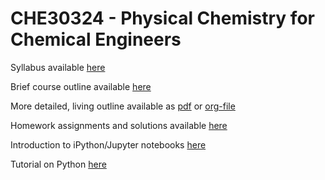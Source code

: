 # CHE30324 - Physical Chemistry for Chemical Engineers

Syllabus available [here](./syllabus_Sp17.org)

Brief course outline available [here](./lectures.org)

More detailed, living outline available as [pdf](./Outline/CHE30324-outline.pdf) or [org-file](./Outline/CHE30324-outline.org)

Homework assignments and solutions available [here](./homework.org)

Introduction to iPython/Jupyter notebooks [here](http://nbviewer.jupyter.org/github/jckantor/CBE20255/blob/master/notebooks/Getting%20Started%20with%20IPython.ipynb)

Tutorial on Python [here](./Resources/Python+Tutorial+Draft.ipynb)
